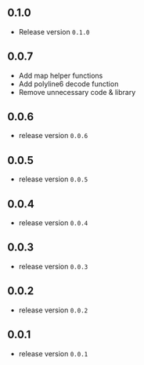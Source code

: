 ## 0.1.0
- Release version `0.1.0`
## 0.0.7
- Add map helper functions
- Add polyline6 decode function
- Remove unnecessary code & library
## 0.0.6
- release version `0.0.6`
## 0.0.5
- release version `0.0.5`
## 0.0.4
- release version `0.0.4`
## 0.0.3
- release version `0.0.3`
## 0.0.2
- release version `0.0.2`
## 0.0.1
- release version `0.0.1`

